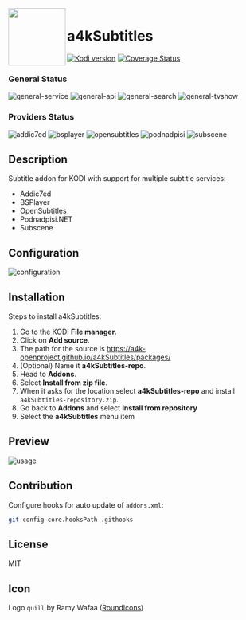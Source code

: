 <img align="left" width="115px" height="115px" src="icon.png">

# a4kSubtitles
[![Kodi version](https://img.shields.io/badge/kodi%20versions-18--19-blue)](https://kodi.tv/) [![Coverage Status](https://coveralls.io/repos/github/a4k-openproject/a4kSubtitles/badge.svg?branch=master)](https://coveralls.io/github/a4k-openproject/a4kSubtitles?branch=master)

### General Status
![general-service](https://github.com/a4k-openproject/a4kSubtitles/workflows/Service/badge.svg) ![general-api](https://github.com/a4k-openproject/a4kSubtitles/workflows/API/badge.svg) ![general-search](https://github.com/a4k-openproject/a4kSubtitles/workflows/Search/badge.svg) ![general-tvshow](https://github.com/a4k-openproject/a4kSubtitles/workflows/TVShow/badge.svg)
### Providers Status
![addic7ed](https://github.com/a4k-openproject/a4kSubtitles/workflows/Addic7ed/badge.svg) ![bsplayer](https://github.com/a4k-openproject/a4kSubtitles/workflows/BSPlayer/badge.svg) ![opensubtitles](https://github.com/a4k-openproject/a4kSubtitles/workflows/OpenSubtitles/badge.svg) ![podnadpisi](https://github.com/a4k-openproject/a4kSubtitles/workflows/Podnadpisi.NET/badge.svg) ![subscene](https://github.com/a4k-openproject/a4kSubtitles/workflows/Subscene/badge.svg)

## Description

Subtitle addon for KODI with support for multiple subtitle services:
* Addic7ed
* BSPlayer
* OpenSubtitles
* Podnadpisi.NET
* Subscene

## Configuration
![configuration](https://media.giphy.com/media/kewuE4BgfOnFin0vEC/source.gif)

## Installation

Steps to install a4kSubtitles:
1. Go to the KODI **File manager**.
2. Click on **Add source**.
3. The path for the source is https://a4k-openproject.github.io/a4kSubtitles/packages/
4. (Optional) Name it **a4kSubtitles-repo**.
5. Head to **Addons**.
6. Select **Install from zip file**.
7. When it asks for the location select **a4kSubtitles-repo** and install `a4kSubtitles-repository.zip`.
8. Go back to **Addons** and select **Install from repository**
9. Select the **a4kSubtitles** menu item

## Preview
![usage](https://media.giphy.com/media/QTmhgEJTpTPTPxByfj/source.gif)

## Contribution

Configure hooks for auto update of `addons.xml`:
```sh
git config core.hooksPath .githooks
```
## License

MIT

## Icon

Logo `quill` by Ramy Wafaa ([RoundIcons](https://roundicons.com))
